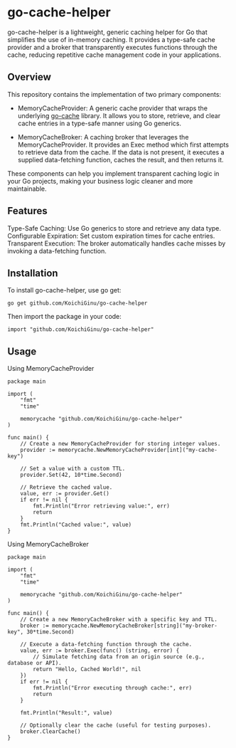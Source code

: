 # go-cache-helper

go-cache-helper is a lightweight, generic caching helper for Go that simplifies the use of in-memory caching. It provides a type-safe cache provider and a broker that transparently executes functions through the cache, reducing repetitive cache management code in your applications.

## Overview

This repository contains the implementation of two primary components:

- MemoryCacheProvider:
A generic cache provider that wraps the underlying [go-cache](https://github.com/patrickmn/go-cache) library. It allows you to store, retrieve, and clear cache entries in a type-safe manner using Go generics.

- MemoryCacheBroker:
A caching broker that leverages the MemoryCacheProvider. It provides an Exec method which first attempts to retrieve data from the cache. If the data is not present, it executes a supplied data-fetching function, caches the result, and then returns it.

These components can help you implement transparent caching logic in your Go projects, making your business logic cleaner and more maintainable.

## Features

Type-Safe Caching: Use Go generics to store and retrieve any data type.
Configurable Expiration: Set custom expiration times for cache entries.
Transparent Execution: The broker automatically handles cache misses by invoking a data-fetching function.

## Installation

To install go-cache-helper, use go get:

```
go get github.com/KoichiGinu/go-cache-helper
```

Then import the package in your code:

```
import "github.com/KoichiGinu/go-cache-helper"
```

## Usage

Using MemoryCacheProvider

```
package main

import (
	"fmt"
	"time"

	memorycache "github.com/KoichiGinu/go-cache-helper"
)

func main() {
	// Create a new MemoryCacheProvider for storing integer values.
	provider := memorycache.NewMemoryCacheProvider[int]("my-cache-key")
	
	// Set a value with a custom TTL.
	provider.Set(42, 10*time.Second)
	
	// Retrieve the cached value.
	value, err := provider.Get()
	if err != nil {
		fmt.Println("Error retrieving value:", err)
		return
	}
	fmt.Println("Cached value:", value)
}
```

Using MemoryCacheBroker

```
package main

import (
	"fmt"
	"time"

	memorycache "github.com/KoichiGinu/go-cache-helper"
)

func main() {
	// Create a new MemoryCacheBroker with a specific key and TTL.
	broker := memorycache.NewMemoryCacheBroker[string]("my-broker-key", 30*time.Second)
	
	// Execute a data-fetching function through the cache.
	value, err := broker.Exec(func() (string, error) {
		// Simulate fetching data from an origin source (e.g., database or API).
		return "Hello, Cached World!", nil
	})
	if err != nil {
		fmt.Println("Error executing through cache:", err)
		return
	}
	
	fmt.Println("Result:", value)
	
	// Optionally clear the cache (useful for testing purposes).
	broker.ClearCache()
}
```
